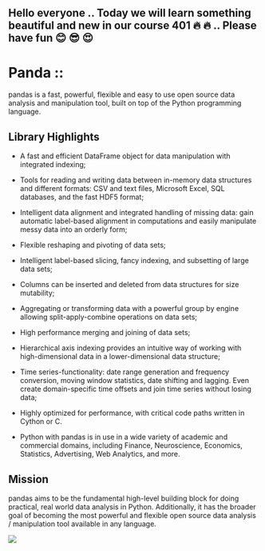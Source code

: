 ## Hello everyone .. Today we will learn something beautiful and new in our course 401 :fire: :fire: .. Please have fun :blush: :sunglasses: :heart_eyes:

# Panda ::
pandas is a fast, powerful, flexible and easy to use open source data analysis and manipulation tool,
built on top of the Python programming language. 

## Library Highlights

   * A fast and efficient DataFrame object for data manipulation with integrated indexing;

   * Tools for reading and writing data between in-memory data structures and different formats: CSV and text files, Microsoft Excel, SQL databases, and the fast HDF5 format;

   * Intelligent data alignment and integrated handling of missing data: gain automatic label-based alignment in computations and easily manipulate messy data into an orderly form;

   * Flexible reshaping and pivoting of data sets;

   * Intelligent label-based slicing, fancy indexing, and subsetting of large data sets;

   * Columns can be inserted and deleted from data structures for size mutability;

   * Aggregating or transforming data with a powerful group by engine allowing split-apply-combine operations on data sets;

   * High performance merging and joining of data sets;

   * Hierarchical axis indexing provides an intuitive way of working with high-dimensional data in a lower-dimensional data structure;

   * Time series-functionality: date range generation and frequency conversion, moving window statistics, date shifting and lagging. Even create domain-specific time offsets and join time series without losing data;

   * Highly optimized for performance, with critical code paths written in Cython or C.

   * Python with pandas is in use in a wide variety of academic and commercial domains, including Finance, Neuroscience, Economics, Statistics, Advertising, Web Analytics, and more.

## Mission

pandas aims to be the fundamental high-level building block for doing practical, real world data analysis in Python. Additionally, it has the broader goal of becoming the most powerful and flexible open source data analysis / manipulation tool available in any language.


![](https://miro.medium.com/max/819/1*Dss7A8Z-M4x8LD9ccgw7pQ.png)



